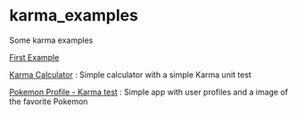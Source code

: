 # karma_examples
Some karma examples

[First Example](first.html)

[Karma Calculator](CalculatorKarma/) : Simple calculator with a simple Karma unit test

[Pokemon Profile - Karma test](meet-irl/) : Simple app with user profiles and a image of the favorite Pokemon